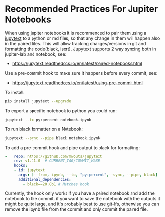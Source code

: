 # Recommended Practices For Jupiter Notebooks
When using jupiter notebooks it is recommended to pair them using a [jupytext](https://github.com/mwouts/jupytext) to a python or md files, so that any change in them will happen also in the paired files.
This will allow tracking changes/versions in git and formatting the code(black, isort). Jupytext supports 2 way syncing both in jupiter-lab and notebook, see:
* https://jupytext.readthedocs.io/en/latest/paired-notebooks.html

Use a pre-commit hook to make sure it happens before every commit, see:
* https://jupytext.readthedocs.io/en/latest/using-pre-commit.html

To install:
```bash
pip install jupytext --upgrade
```
To export a specific notebook to python you could run:
```bash
jupytext --to py:percent notebook.ipynb
```
To run black formatter on a Notebook:
```bash
jupytext --sync --pipe black notebook.ipynb
```
To add a pre-commit hook and pipe output to black for formatting:
```yaml
-   repo: https://github.com/mwouts/jupytext
    rev: v1.11.0  # CURRENT_TAG/COMMIT_HASH
    hooks:
    - id: jupytext
      args: [--from, ipynb, --to, "py:percent",--sync, --pipe, black]
      additional_dependencies:
        - black==20.8b1 # Matches hook
```
Currently, the hook only works if you have a paired notebook and add the notebook to the commit.
if you want to save the notebook with the outputs it might be quite large, and it's probably best to use git-lfs,
otherwise you can remove the ipynb file from the commit and only commit the paired file.

